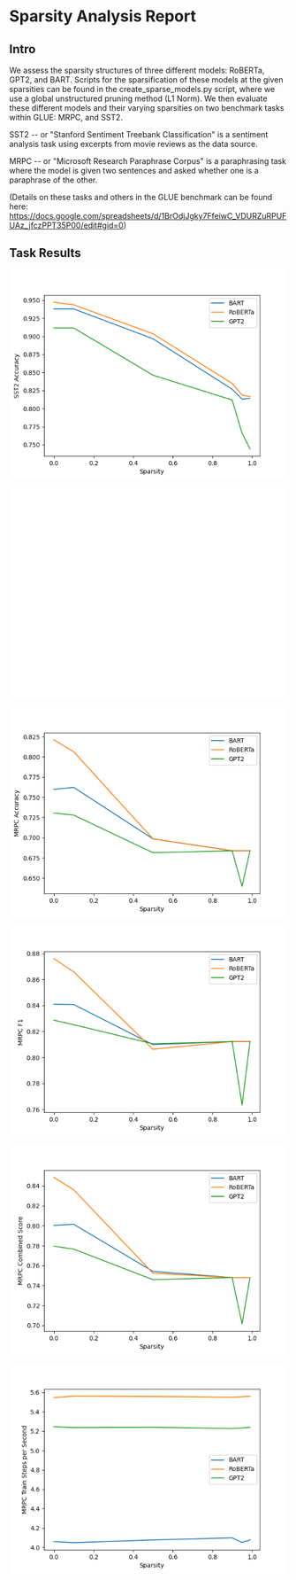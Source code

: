 # Sparsity Analysis Report 

## Intro 
We assess the sparsity structures of three different models: RoBERTa, GPT2, and BART. Scripts for the sparsification of these models at the given sparsities can be found in the create_sparse_models.py script, where we use a global unstructured pruning method (L1 Norm). We then evaluate these different models and their varying sparsities on two benchmark tasks within GLUE: MRPC, and SST2. 

SST2 -- or "Stanford Sentiment Treebank Classification" is a sentiment analysis task using excerpts from movie reviews as the data source. 

MRPC -- or "Microsoft Research Paraphrase Corpus" is a paraphrasing task where the model is given two sentences and asked whether one is a paraphrase of the other. 

(Details on these tasks and others in the GLUE benchmark can be found here: https://docs.google.com/spreadsheets/d/1BrOdjJgky7FfeiwC_VDURZuRPUFUAz_jfczPPT35P00/edit#gid=0)


## Task Results 

![sst2_accuracy_results](./src/images/sst2_accuracy.png)

![sst2_train_time_results](./src/images/sst2_trainspeed.png)

![mrpc_accuracy_results](./src/images/mrpc_accuracy.png)

![mrpc_f1_results](./src/images/mrpc_f1.png)

![mrpc_combined_score_results](./src/images/mrpc_combined_score.png)

![mrpc_train_time_results](./src/images/mrpc_trainspeed.png)